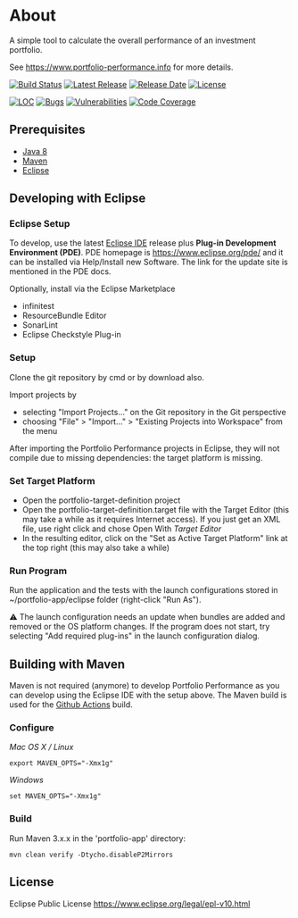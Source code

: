 # About

A simple tool to calculate the overall performance of an investment portfolio.

See https://www.portfolio-performance.info for more details.

[![Build Status](https://github.com/buchen/portfolio/workflows/CI/badge.svg)](https://github.com/buchen/portfolio/actions?query=workflow%3ACI) [![Latest Release](https://img.shields.io/github/release/buchen/portfolio.svg)](https://github.com/buchen/portfolio/releases/latest) [![Release Date](https://img.shields.io/github/release-date/buchen/portfolio?color=blue)](https://github.com/buchen/portfolio/releases/latest) [![License](https://img.shields.io/github/license/buchen/portfolio.svg)](https://github.com/buchen/portfolio/blob/master/LICENSE)

[![LOC](https://sonarcloud.io/api/project_badges/measure?project=name.abuchen.portfolio%3Aportfolio-app&metric=ncloc)](https://sonarcloud.io/dashboard?id=name.abuchen.portfolio%3Aportfolio-app) [![Bugs](https://sonarcloud.io/api/project_badges/measure?project=name.abuchen.portfolio%3Aportfolio-app&metric=bugs)](https://sonarcloud.io/project/issues?id=name.abuchen.portfolio%3Aportfolio-app&resolved=false&types=BUG) [![Vulnerabilities](https://sonarcloud.io/api/project_badges/measure?project=name.abuchen.portfolio%3Aportfolio-app&metric=vulnerabilities)](https://sonarcloud.io/project/issues?id=name.abuchen.portfolio%3Aportfolio-app&resolved=false&types=VULNERABILITY) [![Code Coverage](https://sonarcloud.io/api/project_badges/measure?project=name.abuchen.portfolio%3Aportfolio-app&metric=coverage)](https://sonarcloud.io/component_measures?id=name.abuchen.portfolio%3Aportfolio-app&metric=Coverage)

## Prerequisites

* [Java 8](https://www.java.com)
* [Maven](https://maven.apache.org)
* [Eclipse](https://www.eclipse.org)

## Developing with Eclipse

### Eclipse Setup

To develop, use the latest [Eclipse IDE](https://www.eclipse.org/downloads/) release plus **Plug-in Development Environment (PDE)**. PDE homepage is https://www.eclipse.org/pde/ and it can be installed via Help/Install new Software. The link for the update site is mentioned in the PDE docs.

Optionally, install via the Eclipse Marketplace
* infinitest
* ResourceBundle Editor
* SonarLint
* Eclipse Checkstyle Plug-in

### Setup

Clone the git repository by cmd or by download also.

Import projects by
* selecting "Import Projects..." on the Git repository in the Git perspective
* choosing "File" > "Import..." > "Existing Projects into Workspace" from the menu

After importing the Portfolio Performance projects in Eclipse, they will not compile due to missing dependencies: the target platform is missing.

### Set Target Platform

* Open the portfolio-target-definition project
* Open the portfolio-target-definition.target file with the Target Editor (this may take a while as it requires Internet access). If you just get an XML file, use right click and chose Open With *Target Editor*
* In the resulting editor, click on the "Set as Active Target Platform" link at the top right (this may also take a while)

### Run Program

Run the application and the tests with the launch configurations stored in ~/portfolio-app/eclipse folder (right-click "Run As").

:warning: The launch configuration needs an update when bundles are added and removed or the OS platform changes. If the program does not start, try selecting "Add required plug-ins" in the launch configuration dialog.


## Building with Maven

Maven is not required (anymore) to develop Portfolio Performance as you can develop using the Eclipse IDE with the setup above. The Maven build is used for the [Github Actions](https://github.com/buchen/portfolio/actions) build.

### Configure

*Mac OS X / Linux*
```
export MAVEN_OPTS="-Xmx1g"
```

*Windows*
```
set MAVEN_OPTS="-Xmx1g"
```

### Build

Run Maven 3.x.x in the 'portfolio-app' directory:

```
mvn clean verify -Dtycho.disableP2Mirrors
```

## License

Eclipse Public License
https://www.eclipse.org/legal/epl-v10.html
